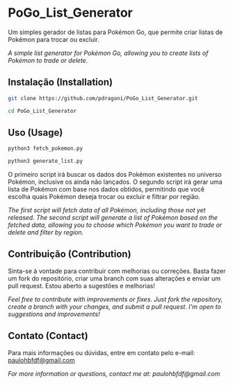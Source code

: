 # PoGo_List_Generator 

Um simples gerador de listas para Pokémon Go, que permite criar listas de Pokémon para trocar ou excluir.

 _A simple list generator for Pokémon Go, allowing you to create lists of Pokémon to trade or delete._

## Instalação (Installation)

```bash
git clone https://github.com/pdragoni/PoGo_List_Generator.git
```

```bash
cd PoGo_List_Generator
```

## Uso (Usage)
```bash
python3 fetch_pokemon.py
```
```bash
python3 generate_list.py
```
O primeiro script irá buscar os dados dos Pokémon existentes no universo Pokémon, inclusive os ainda não lançados. 
O segundo script irá gerar uma lista de Pokémon com base nos dados obtidos, permitindo que você escolha quais Pokémon deseja trocar ou excluir e filtrar por região.

_The first script will fetch data of all Pokémon, including those not yet released.
The second script will generate a list of Pokémon based on the fetched data, allowing you to choose which Pokémon you want to trade or delete and filter by region._

## Contribuição (Contribution)

Sinta-se à vontade para contribuir com melhorias ou correções. Basta fazer um fork do repositório, criar uma branch com suas alterações e enviar um pull request. Estou aberto a sugestões e melhorias!

_Feel free to contribute with improvements or fixes. Just fork the repository, create a branch with your changes, and submit a pull request. I'm open to suggestions and improvements!_

## Contato (Contact)
Para mais informações ou dúvidas, entre em contato pelo e-mail: paulohbfdf@gmail.com

_For more information or questions, contact me at: paulohbfdf@gmail.com_
